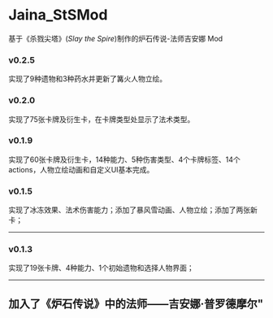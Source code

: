 # Jaina_StSMod
基于《杀戮尖塔》(*Slay the Spire*)制作的炉石传说-法师吉安娜 Mod

### v0.2.5
实现了9种遗物和3种药水并更新了篝火人物立绘。

### v0.2.0
实现了75张卡牌及衍生卡，在卡牌类型处显示了法术类型。

### v0.1.9
实现了60张卡牌及衍生卡，14种能力、5种伤害类型、4个卡牌标签、14个actions，人物立绘动画和自定义UI基本完成。

### v0.1.5
实现了冰冻效果、法术伤害能力；添加了暴风雪动画、人物立绘；添加了两张新卡；

----
### v0.1.3 
实现了19张卡牌、4种能力、1个初始遗物和选择人物界面；

----
加入了《炉石传说》中的法师——吉安娜·普罗德摩尔"
---